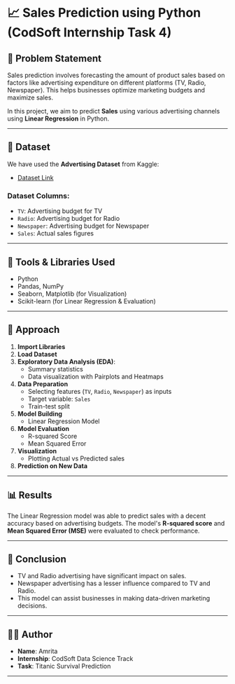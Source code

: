 # 📈 Sales Prediction using Python (CodSoft Internship Task 4)

## 📝 Problem Statement

Sales prediction involves forecasting the amount of product sales based on factors like advertising expenditure on different platforms (TV, Radio, Newspaper). This helps businesses optimize marketing budgets and maximize sales.

In this project, we aim to predict **Sales** using various advertising channels using **Linear Regression** in Python.

---

## 📂 Dataset

We have used the **Advertising Dataset** from Kaggle:
- [Dataset Link](https://www.kaggle.com/code/ashydv/sales-prediction-simple-linear-regression/input)

### Dataset Columns:
- `TV`: Advertising budget for TV
- `Radio`: Advertising budget for Radio
- `Newspaper`: Advertising budget for Newspaper
- `Sales`: Actual sales figures

---

## 🔧 Tools & Libraries Used

- Python
- Pandas, NumPy
- Seaborn, Matplotlib (for Visualization)
- Scikit-learn (for Linear Regression & Evaluation)

---

## 🚀 Approach

1. **Import Libraries**
2. **Load Dataset**
3. **Exploratory Data Analysis (EDA)**:
   - Summary statistics
   - Data visualization with Pairplots and Heatmaps
4. **Data Preparation**
   - Selecting features (`TV`, `Radio`, `Newspaper`) as inputs
   - Target variable: `Sales`
   - Train-test split
5. **Model Building**
   - Linear Regression Model
6. **Model Evaluation**
   - R-squared Score
   - Mean Squared Error
7. **Visualization**
   - Plotting Actual vs Predicted sales
8. **Prediction on New Data**

---

## 📊 Results

The Linear Regression model was able to predict sales with a decent accuracy based on advertising budgets. The model's **R-squared score** and **Mean Squared Error (MSE)** were evaluated to check performance.

---

## 🎯 Conclusion

- TV and Radio advertising have significant impact on sales.
- Newspaper advertising has a lesser influence compared to TV and Radio.
- This model can assist businesses in making data-driven marketing decisions.

---


## 🙋‍♀️ Author

- **Name**: Amrita  
- **Internship**: CodSoft Data Science Track  
- **Task**: Titanic Survival Prediction

---
